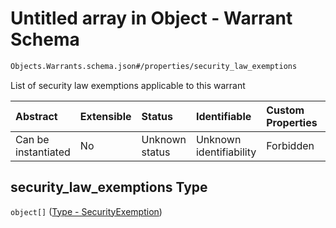 # Untitled array in Object - Warrant Schema

```txt
Objects.Warrants.schema.json#/properties/security_law_exemptions
```

List of security law exemptions applicable to this warrant

| Abstract            | Extensible | Status         | Identifiable            | Custom Properties | Additional Properties | Access Restrictions | Defined In                                                                            |
| :------------------ | :--------- | :------------- | :---------------------- | :---------------- | :-------------------- | :------------------ | :------------------------------------------------------------------------------------ |
| Can be instantiated | No         | Unknown status | Unknown identifiability | Forbidden         | Allowed               | none                | [Warrant.schema.json\*](../schema/objects/Warrant.schema.json "open original schema") |

## security_law_exemptions Type

`object[]` ([Type - SecurityExemption](convertible-1-properties-convertible---typessecurityexemptionschemajson-array-type---securityexemption.md))
